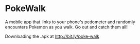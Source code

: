 # PokeWalk

A mobile app that links to your phone's pedometer and randomly encounters Pokemon as you walk.
Go out and catch them all!

Downloading the .apk at http://bit.ly/poke-walk
